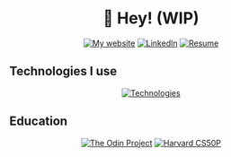 <h1 id="-hey-wip-" align="center">👋 Hey! (WIP)</h1>
<p align="center"><a href="https://edwardcs.com"><img src="https://img.shields.io/badge/website-005B8C?style=for-the-badge&amp;logo=About.me&amp;logoColor=white" alt="My website"></a>
   <a href="https://www.linkedin.com/in/edwardsavin/"><img src="https://img.shields.io/badge/LinkedIn-0077B5?style=for-the-badge&amp;logo=linkedin&amp;logoColor=white" alt="LinkedIn"></a>
   <a href="https://edwardcs.com"><img src="https://img.shields.io/badge/RESUME-0A64BC?style=for-the-badge&amp;logo=DocuSign&amp;logoColor=white" alt="Resume"></a>
</p>
<h2 id="technologies">Technologies I use</h2>
<p align="center"><a href="https://edwardcs.com"><img src="https://skillicons.dev/icons?i=ts,js,react,html,css,nodejs,express,mongodb,python,vite,jest,webpack,linux,neovim" alt="Technologies"></a></p>
<h2 id="education">Education</h2>
<p align="center"><a href="https://www.theodinproject.com/"><img src="https://img.shields.io/badge/THE%20ODIN%20PROJECT-cc9543?style=for-the-badge" alt="The Odin Project"></a>
   <a href="https://pll.harvard.edu/course/cs50s-introduction-programming-python?delta=0"><img src="https://img.shields.io/badge/HARVARD%20CS50P-A41034?style=for-the-badge" alt="Harvard CS50P"></a>
</p>
